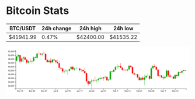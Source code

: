 # Bitcoin Stats

BTC/USDT|24h change|24h high|24h low|
|---|---|---|---|
|$41941.99|0.47%|$42400.00|$41535.22|

<img src="./chart.svg">
